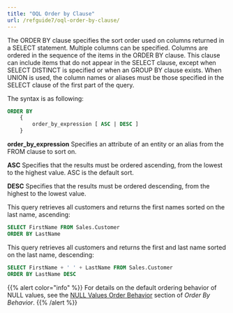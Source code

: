```yaml
---
title: "OQL Order by Clause"
url: /refguide7/oql-order-by-clause/
---
```


The ORDER BY clause specifies the sort order used on columns returned in a SELECT statement. Multiple columns can be specified. Columns are ordered in the sequence of the items in the ORDER BY clause.
This clause can include items that do not appear in the SELECT clause, except when SELECT DISTINCT is specified or when an GROUP BY clause exists. When UNION is used, the column names or aliases must be those specified in the SELECT clause of the first part of the query.

The syntax is as following:

```sql
ORDER BY
    {
        order_by_expression [ ASC | DESC ]
    }
```

**order_by_expression**
Specifies an attribute of an entity or an alias from the FROM clause to sort on.

**ASC**
Specifies that the results must be ordered ascending, from the lowest to the highest value. ASC is the default sort.

**DESC**
Specifies that the results must be ordered descending, from the highest to the lowest value.

This query retrieves all customers and returns the first names sorted on the last name, ascending:

```sql
SELECT FirstName FROM Sales.Customer
ORDER BY LastName
```

This query retrieves all customers and returns the first and last name sorted on the last name, descending:

```sql
SELECT FirstName + ' ' + LastName FROM Sales.Customer
ORDER BY LastName DESC
```

{{% alert color="info" %}}
For details on the default ordering behavior of NULL values, see the [NULL Values Order Behavior](/refguide7/ordering-behavior/#null-ordering-behavior) section of *Order By Behavior*.
{{% /alert %}}
